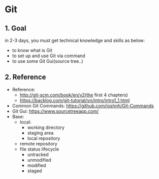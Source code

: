 # Git

## 1. Goal

in 2-3 days, you must get technical knowledge and skills as below:

- to know what is Git
- to set up and use Git via command
- to use some Git Gui(source tree..)

## 2. Reference

- Reference:
  - http://git-scm.com/book/en/v2(the first 4 chapters)
  - https://backlog.com/git-tutorial/vn/intro/intro1_1.html
- Common Git Commands: https://github.com/joshnh/Git-Commands
- Git Gui: https://www.sourcetreeapp.com/
- Base:
  - local:
    - working directory
    - staging area
    - local repository
  - remote repository
  - file status lifecycle
    - untracked
    - unmodified
    - modified
    - staged
